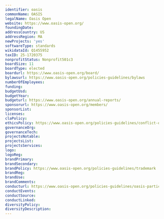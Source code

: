 ```yaml
---
identifier: oasis
commonName: OASIS
legalName: Oasis Open
website: https://www.oasis-open.org/
foundingDate: 
addressCountry: US
addressRegion: MA
newProjects: 'yes'
softwareType: standards
wikidataId: Q1455952
taxID: 25-1720375
nonprofitStatus: Nonprofit501c3
boardSize: 11
boardType: elected
boardurl: https://www.oasis-open.org/board/
bylawsurl: https://www.oasis-open.org/policies-guidelines/bylaws
numberOfEmployees: 
funding: 
budgetUsd: 
budgetYear:
budgeturl: https://www.oasis-open.org/annual-reports/
sponsorurl: https://www.oasis-open.org/members/
sponsorList: 
licenses: 
claPolicy: 
ethicsPolicy: https://www.oasis-open.org/policies-guidelines/conflict-of-interest
governanceOrg: 
governanceTech: 
projectsNotable: 
projectsList: 
projectsServices: 
logo: 
logoReg: 
brandPrimary: 
brandSecondary: 
brandPolicy: https://www.oasis-open.org/policies-guidelines/trademark
brandReg: 
brandUse: 
brandComments: 
conducturl: https://www.oasis-open.org/policies-guidelines/oasis-participants-code-of-conduct/
conductEvents:
conductSource: 
conductLinked: 
diversityPolicy: 
diversityDescription: 
---
```

